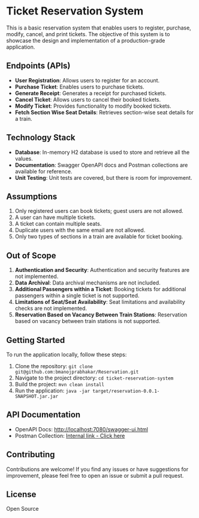# Ticket Reservation System

This is a basic reservation system that enables users to register, purchase, modify, cancel, and print tickets. The objective of this system is to showcase the design and implementation of a production-grade application.

## Endpoints (APIs)

- **User Registration**: Allows users to register for an account.
- **Purchase Ticket**: Enables users to purchase tickets.
- **Generate Receipt**: Generates a receipt for purchased tickets.
- **Cancel Ticket**: Allows users to cancel their booked tickets.
- **Modify Ticket**: Provides functionality to modify booked tickets.
- **Fetch Section Wise Seat Details**: Retrieves section-wise seat details for a train.

## Technology Stack

- **Database**: In-memory H2 database is used to store and retrieve all the values.
- **Documentation**: Swagger OpenAPI docs and Postman collections are available for reference.
- **Unit Testing**: Unit tests are covered, but there is room for improvement.

## Assumptions

1. Only registered users can book tickets; guest users are not allowed.
2. A user can have multiple tickets.
3. A ticket can contain multiple seats.
4. Duplicate users with the same email are not allowed.
5. Only two types of sections in a train are available for ticket booking.

## Out of Scope

1. **Authentication and Security**: Authentication and security features are not implemented.
2. **Data Archival**: Data archival mechanisms are not included.
3. **Additional Passengers within a Ticket**: Booking tickets for additional passengers within a single ticket is not supported.
4. **Limitations of Seat/Seat Availability**: Seat limitations and availability checks are not implemented.
5. **Reservation Based on Vacancy Between Train Stations**: Reservation based on vacancy between train stations is not supported.

## Getting Started

To run the application locally, follow these steps:

1. Clone the repository: `git clone git@github.com:bmanojprabhakar/Reservation.git`
2. Navigate to the project directory: `cd ticket-reservation-system`
3. Build the project: `mvn clean install`
4. Run the application: `java -jar target/reservation-0.0.1-SNAPSHOT.jar.jar`

## API Documentation

- OpenAPI Docs: [http://localhost:7080/swagger-ui.html](http://localhost:7080/swagger-ui.html)
- Postman Collection: [Internal link - Click here](./Z_CB-Reservation.postman_collection.json)


## Contributing

Contributions are welcome! If you find any issues or have suggestions for improvement, please feel free to open an issue or submit a pull request.

## License

Open Source
